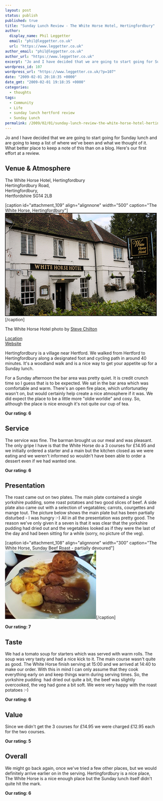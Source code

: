 ```yaml
---
layout: post
status: publish
published: true
title: "Sunday Lunch Review - The White Horse Hotel, Hertingfordbury"
author:
  display_name: Phil Leggetter
  email: "phil@leggetter.co.uk"
  url: "https://www.leggetter.co.uk"
author_email: "phil@leggetter.co.uk"
author_url: "https://www.leggetter.co.uk"
excerpt: "Jo and I have decided that we are going to start going for Sunday lunch and are going to keep a list of where we've been and what we thought of it. What better place to keep a note of this than on a blog. Here's our first effort at a review.\r\n\r\n"
wordpress_id: 107
wordpress_url: "https://www.leggetter.co.uk/?p=107"
date: "2009-02-01 20:18:35 +0000"
date_gmt: "2009-02-01 19:18:35 +0000"
categories:
  - thoughts
tags:
  - Community
  - Life
  - sunday lunch hertford review
  - Sunday Lunch
permalink: /2009/02/01/sunday-lunch-review-the-white-horse-hotel-hertingfordbury.html
---
```


<p>Jo and I have decided that we are going to start going for Sunday lunch and are going to keep a list of where we've been and what we thought of it. What better place to keep a note of this than on a blog. Here's our first effort at a review.</p>
<p><a id="more"></a><a id="more-107"></a></p>
<h2>Venue &amp; Atmosphere</h2>
<p>The White Horse Hotel, Hertingfordbury<br />
Hertingfordbury Road,<br />
Hertingfordbury,<br />
Hertfordshire SG14 2LB</p>
<p>[caption id="attachment_109" align="alignnone" width="500" caption="The White Horse, Hertingfordbury"]<img class="size-full wp-image-109 " title="The White Horse, Hertingfordbury" src="/wp-content/uploads/2009/02/2091535143_050bb8690b.jpg" alt="" width="500" height="339" />[/caption]</p>
<p>The White Horse Hotel photo by <a title="Steve Chilton" href="http://flickr.com/photos/steve_chilton/">Steve Chilton</a> </p>
<p><a href="http://maps.google.co.uk/maps?hl=en&amp;ie=UTF8&amp;q=white+horse+hertingfordbury&amp;fb=1&amp;split=1&amp;gl=uk&amp;cid=0,0,3718106200407876829&amp;z=16&amp;iwloc=A">Location</a><br />
<a href="http://www.whitehorsehotelhertford.com/">Website</a></p>
<p>Hertingfordbury is a village near Hertford. We walked from Hertford to Hertingfordbury along a designated foot and cycling path in around 40 minutes. It's a woodland walk and is a nice way to get your appetite up for a Sunday lunch. </p>
<p>For a Sunday afternoon the bar area was pretty quiet. It is credit crunch time so I guess that is to be expected. We sat in the bar area which was comfortable and warm. There's an open fire place, which unfortunatley wasn't on, but would certainly help create a nice atmosphere if it was. We did expect the place to be a little more "oldie worldie" and cosy. So, although the place is nice enough it's not quite our cup of tea.</p>
<p><strong>Our rating: 6</strong></p>
<h2>Service</h2>
<p>The service was fine. The barman brought us our meal and was pleasant. The only gripe I have is that the White Horse do a 3 courses for £14.95 and we initially ordered a starter and a main but the kitchen closed as we were eating and we weren't informed so wouldn't have been able to order a dessert even if we had wanted one.</p>
<p><strong>Our rating: 6</strong></p>
<h2>Presentation</h2>
<p>The roast came out on two plates. The main plate contained a single yorkshire pudding, some roast potatoes and two good slices of beef. A side plate also came out with a selection of vegatables; carrots, courgettes and mange tout. The picture below shows the main plate but has been partially disturbed - I was hungry :-) All in all the presentation was pretty good. The reason we've only given it a seven is that it was clear that the yorkshire pudding had dried out and the vegetables looked as if they were the last of the day and had been sitting for a while (sorry, no picture of the veg).</p>
<p>[caption id="attachment_108" align="alignnone" width="300" caption="The White Horse, Sunday Beef Roast - partially devoured"]<img class="size-medium wp-image-108   " title="Sunday Beef Roast" src="/wp-content/uploads/2009/02/photo0206-300x225.jpg" alt="Sunday Beef Roast" width="300" height="225" />[/caption]</p>
<p><strong>Our rating: 7</strong></p>
<h2>Taste</h2>
<p>We had a tomato soup for starters which was served with warm rolls. The soup was very tasty and had a nice kick to it. The main course wasn't quite as good. The White Horse finish serving at 15:00 and we arrived at 14:40 to make our order. With this in mind I can only assume that they cook everything early on and keep things warm during serving times. So, the yorkshire pudding  had dried out quite a bit, the beef was slightly overcooked, the veg had gone a bit soft. We were very happy with the roast potatoes :-)</p>
<p><strong>Our rating: 6</strong></p>
<h2>Value</h2>
<p>Since we didn't get the 3 courses for £14.95 we were charged £12.95 each for the two courses.</p>
<p><strong>Our rating: 5</strong></p>
<h2>Overall</h2>
<p>We might go back again, once we've tried a few other places, but we would definitely arrive earlier on in the serving. Hertingfordbury is a nice place, The White Horse is a nice enough place but the Sunday lunch itself didn't quite hit the mark.</p>
<p><strong>Our rating: 6</strong></p>
